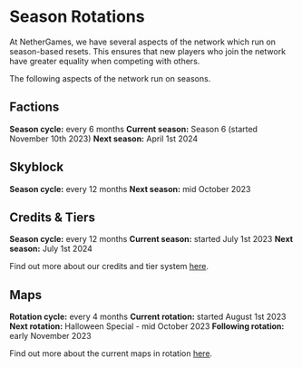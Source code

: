 # Season Rotations

At NetherGames, we have several aspects of the network which run on season-based resets. This ensures that new players who join the network have greater equality when competing with others.

The following aspects of the network run on seasons.

## Factions

**Season cycle:** every 6 months
**Current season:** Season 6 (started November 10th 2023)
**Next season:** April 1st 2024

## Skyblock

**Season cycle:** every 12 months
**Next season:** mid October 2023

## Credits & Tiers

**Season cycle:** every 12 months
**Current season:** started July 1st 2023
**Next season:** July 1st 2024

Find out more about our credits and tier system [here](https://ngmc.co/tiers).

## Maps

**Rotation cycle:** every 4 months
**Current rotation:** started August 1st 2023
**Next rotation:** Halloween Special - mid October 2023
**Following rotation:** early November 2023

Find out more about the current maps in rotation [here](https://ngmc.co/maps).
